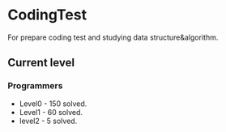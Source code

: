 # CodingTest

For prepare coding test and studying data structure&algorithm.

## Current level

### Programmers

- Level0 - 150 solved.
- Level1 - 60 solved.
- level2 - 5 solved.
